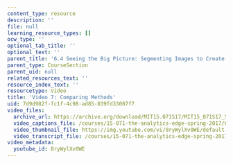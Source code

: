 ```yaml
---
content_type: resource
description: ''
file: null
learning_resource_types: []
ocw_type: ''
optional_tab_title: ''
optional_text: ''
parent_title: '6.4 Seeing the Big Picture: Segmenting Images to Create Data  (Recitation)'
parent_type: CourseSection
parent_uid: null
related_resources_text: ''
resource_index_text: ''
resourcetype: Video
title: 'Video 7: Comparing Methods'
uid: 7d9d982f-fc1f-4c98-ad85-839fd33007f7
video_files:
  archive_url: https://archive.org/download/MIT15.071S17/MIT15_071S17_Session_6.4.09_300k.mp4
  video_captions_file: /courses/15-071-the-analytics-edge-spring-2017/0d8be30381c455ff9a2d0fce6b42baf2_8ryWylXv0WE.vtt
  video_thumbnail_file: https://img.youtube.com/vi/8ryWylXv0WE/default.jpg
  video_transcript_file: /courses/15-071-the-analytics-edge-spring-2017/a376515e5ee9958b9b814c3b009e3443_8ryWylXv0WE.pdf
video_metadata:
  youtube_id: 8ryWylXv0WE
---
```


